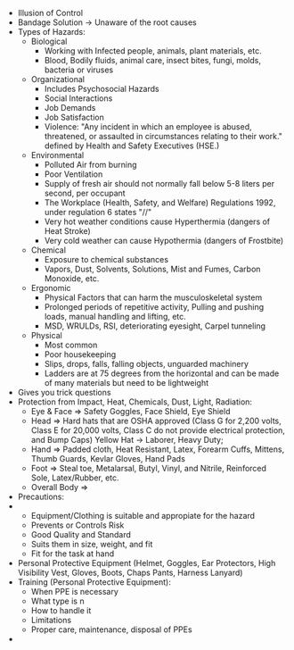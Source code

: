 - Illusion of Control
- Bandage Solution $\to$ Unaware of the root causes
- Types of Hazards:
	- Biological
		- Working with Infected people, animals, plant materials, etc.
		- Blood, Bodily fluids, animal care, insect bites, fungi, molds, bacteria or viruses
	- Organizational
		- Includes Psychosocial Hazards
		- Social Interactions
		- Job Demands
		- Job Satisfaction
		- Violence: "Any incident in which an employee is abused, threatened, or assaulted in circumstances relating to their work." defined by Health and Safety Executives (HSE.)
	- Environmental
		- Polluted Air from burning
		- Poor Ventilation
		- Supply of fresh air should not normally fall below 5-8 liters per second, per occupant
		- The Workplace (Health, Safety, and Welfare) Regulations 1992, under regulation 6 states "//"
		- Very hot weather conditions cause Hyperthermia (dangers of Heat Stroke)
		- Very cold weather can cause Hypothermia (dangers of Frostbite)
	- Chemical
		- Exposure to chemical substances
		- Vapors, Dust, Solvents, Solutions, Mist and Fumes, Carbon Monoxide, etc.
	- Ergonomic
		- Physical Factors that can harm the musculoskeletal system
		- Prolonged periods of repetitive activity, Pulling and pushing loads, manual handling and lifting, etc.
		- MSD, WRULDs, RSI, deteriorating eyesight, Carpel tunneling
	- Physical
		- Most common
		- Poor housekeeping
		- Slips, drops, falls, falling objects, unguarded machinery
		- Ladders are at 75 degrees from the horizontal and can be made of many materials but need to be lightweight
- Gives you trick questions
- Protection from Impact, Heat, Chemicals, Dust, Light, Radiation:
	- Eye & Face $\Rightarrow$ Safety Goggles, Face Shield, Eye Shield
	- Head $\Rightarrow$ Hard hats that are OSHA approved (Class G for 2,200 volts, Class E for 20,000 volts, Class C do not provide electrical protection, and Bump Caps)
	  Yellow Hat $\to$ Laborer, Heavy Duty;
	- Hand $\Rightarrow$ Padded cloth, Heat Resistant, Latex, Forearm Cuffs, Mittens, Thumb Guards, Kevlar Gloves, Hand Pads
	- Foot $\Rightarrow$ Steal toe, Metalarsal, Butyl, Vinyl, and Nitrile, Reinforced Sole, Latex/Rubber, etc.
	- Overall Body $\Rightarrow$ 
- Precautions:
- 
	- Equipment/Clothing is suitable and appropiate for the hazard
	- Prevents or Controls Risk
	- Good Quality and Standard
	- Suits them in size, weight, and fit
	- Fit for the task at hand
- Personal Protective Equipment (Helmet, Goggles, Ear Protectors, High Visibility Vest, Gloves, Boots, Chaps Pants, Harness Lanyard)
- Training (Personal Protective Equipment):
	- When PPE is necessary
	- What type is n
	- How to handle it
	- Limitations
	- Proper care, maintenance, disposal of PPEs
- 